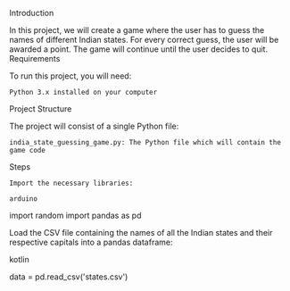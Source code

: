 Introduction

In this project, we will create a game where the user has to guess the names of different Indian states. For every correct guess, the user will be awarded a point. The game will continue until the user decides to quit.
Requirements

To run this project, you will need:

    Python 3.x installed on your computer

Project Structure

The project will consist of a single Python file:

    india_state_guessing_game.py: The Python file which will contain the game code

Steps

    Import the necessary libraries:

    arduino

import random
import pandas as pd

Load the CSV file containing the names of all the Indian states and their respective capitals into a pandas dataframe:

kotlin

data = pd.read_csv('states.csv')
